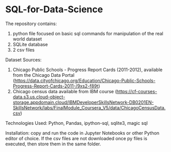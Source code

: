 # SQL-for-Data-Science

The repository contains:
1. python file focused on basic sql commands for manipulation of the real world dataset
2. SQLite database
3. 2 csv files 

Dataset Sources: 
1. Chicago Public Schools - Progress Report Cards (2011-2012), available from the Chicago Data Portal (https://data.cityofchicago.org/Education/Chicago-Public-Schools-Progress-Report-Cards-2011-/9xs2-f89t)
2. Chicago census data available from IBM course (https://cf-courses-data.s3.us.cloud-object-storage.appdomain.cloud/IBMDeveloperSkillsNetwork-DB0201EN-SkillsNetwork/labs/FinalModule_Coursera_V5/data/ChicagoCensusData.csv)

Technologies Used: Python, Pandas, ipython-sql, sqlite3, magic sql

Installation: copy and run the code in Jupyter Notebooks or other Python editor of choice. If the csv files are not downloaded once py files is executed, then store them in the same folder.





